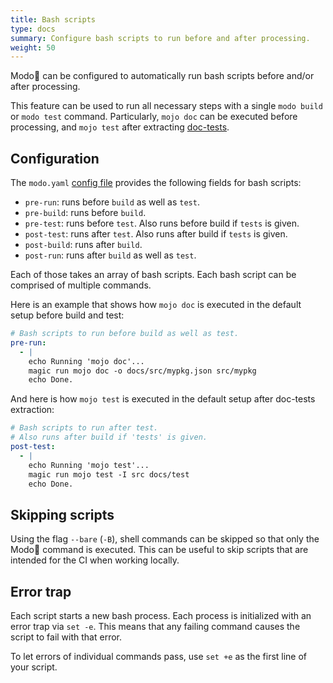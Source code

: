 ```yaml
---
title: Bash scripts
type: docs
summary: Configure bash scripts to run before and after processing.
weight: 50
---
```


Modo🧯 can be configured to automatically run bash scripts before and/or after processing.

This feature can be used to run all necessary steps with a single `modo build` or `modo test` command.
Particularly, `mojo doc` can be executed before processing, and `mojo test` after extracting [doc-tests](../doctests).

## Configuration

The `modo.yaml` [config file](../../config) provides the following fields for bash scripts:

- `pre-run`: runs before `build` as well as `test`.
- `pre-build`: runs before `build`.
- `pre-test`: runs before `test`. Also runs before build if `tests` is given.
- `post-test`: runs after `test`. Also runs after build if `tests` is given.
- `post-build`: runs after `build`.
- `post-run`: runs after `build` as well as `test`.

Each of those takes an array of bash scripts.
Each bash script can be comprised of multiple commands.

Here is an example that shows how `mojo doc` is executed in the default setup before build and test:

```yaml
# Bash scripts to run before build as well as test.
pre-run:
  - |
    echo Running 'mojo doc'...
    magic run mojo doc -o docs/src/mypkg.json src/mypkg
    echo Done.
```

And here is how `mojo test` is executed in the default setup after doc-tests extraction:

```yaml
# Bash scripts to run after test.
# Also runs after build if 'tests' is given.
post-test:
  - |
    echo Running 'mojo test'...
    magic run mojo test -I src docs/test
    echo Done.
```

## Skipping scripts

Using the flag `--bare` (`-B`), shell commands can be skipped
so that only the Modo🧯 command is executed.
This can be useful to skip scripts that are intended for the CI
when working locally.

## Error trap

Each script starts a new bash process.
Each process is initialized with an error trap via `set -e`.
This means that any failing command causes the script to fail with that error.

To let errors of individual commands pass, use `set +e` as the first line of your script.